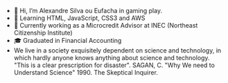 - 👋 Hi, I’m Alexandre Silva ou Eufacha in gaming play.
- :page_with_curl: Learning HTML, JavaScript, CSS3 and AWS
- :bank: Currently working as a Microcredit Advisor at INEC (Northeast Citizenship Institute) 
- :mortar_board: Graduated in Financial Accounting
- We live in a society exquisitely dependent on science and technology, in which hardly anyone knows anything about science and technology. "This is a clear prescription for disaster". SAGAN, C. "Why We need to Understand Science" 1990. The Skeptical Inquirer.
<!---
eufachAlexandre/eufachAlexandre is a ✨ special ✨ repository because its `README.md` (this file) appears on your GitHub profile.
You can click the Preview link to take a look at your changes.
--->
